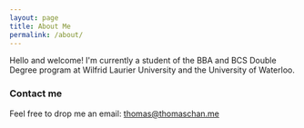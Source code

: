 ```yaml
---
layout: page
title: About Me
permalink: /about/
---
```


Hello and welcome! I'm currently a student of the BBA and BCS Double Degree program at Wilfrid Laurier University and the University of Waterloo.


### Contact me

Feel free to drop me an email:
[thomas@thomaschan.me](mailto:thomas@thomaschan.me)